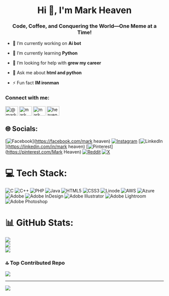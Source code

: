 <h1 align="center">Hi 👋, I'm Mark Heaven</h1>
<h3 align="center">Code, Coffee, and Conquering the World—One Meme at a Time!</h3>

- 🔭 I’m currently working on **Ai bot**

- 🌱 I’m currently learning **Python**

- 🤝 I’m looking for help with **grew my career**

- 💬 Ask me about **html and python**

- ⚡ Fun fact **IM ironman**

<h3 align="left">Connect with me:</h3>
<p align="left">
<a href="https://twitter.com/@markheaven18" target="blank"><img align="center" src="https://raw.githubusercontent.com/rahuldkjain/github-profile-readme-generator/master/src/images/icons/Social/twitter.svg" alt="@markheaven18" height="30" width="40" /></a>
<a href="https://linkedin.com/in/mark heaven" target="blank"><img align="center" src="https://raw.githubusercontent.com/rahuldkjain/github-profile-readme-generator/master/src/images/icons/Social/linked-in-alt.svg" alt="mark heaven" height="30" width="40" /></a>
<a href="https://fb.com/mark heeven" target="blank"><img align="center" src="https://raw.githubusercontent.com/rahuldkjain/github-profile-readme-generator/master/src/images/icons/Social/facebook.svg" alt="mark heeven" height="30" width="40" /></a>
<a href="https://instagram.com/heaven.1742" target="blank"><img align="center" src="https://raw.githubusercontent.com/rahuldkjain/github-profile-readme-generator/master/src/images/icons/Social/instagram.svg" alt="heaven.1742" height="30" width="40" /></a>
</p>


## 🌐 Socials:
[![Facebook](https://img.shields.io/badge/Facebook-%231877F2.svg?logo=Facebook&logoColor=white)](https://facebook.com/mark heaven) [![Instagram](https://img.shields.io/badge/Instagram-%23E4405F.svg?logo=Instagram&logoColor=white)](https://instagram.com/heaven.1742) [![LinkedIn](https://img.shields.io/badge/LinkedIn-%230077B5.svg?logo=linkedin&logoColor=white)](https://linkedin.com/in/mark heaven) [![Pinterest](https://img.shields.io/badge/Pinterest-%23E60023.svg?logo=Pinterest&logoColor=white)](https://pinterest.com/Mark Heaven) [![Reddit](https://img.shields.io/badge/Reddit-%23FF4500.svg?logo=Reddit&logoColor=white)](https://reddit.com/user/u/Purple_Bench8493) [![X](https://img.shields.io/badge/X-black.svg?logo=X&logoColor=white)](https://x.com/@markheaven18) 

# 💻 Tech Stack:
![C](https://img.shields.io/badge/c-%2300599C.svg?style=for-the-badge&logo=c&logoColor=white) ![C++](https://img.shields.io/badge/c++-%2300599C.svg?style=for-the-badge&logo=c%2B%2B&logoColor=white) ![PHP](https://img.shields.io/badge/php-%23777BB4.svg?style=for-the-badge&logo=php&logoColor=white) ![Java](https://img.shields.io/badge/java-%23ED8B00.svg?style=for-the-badge&logo=openjdk&logoColor=white) ![HTML5](https://img.shields.io/badge/html5-%23E34F26.svg?style=for-the-badge&logo=html5&logoColor=white) ![CSS3](https://img.shields.io/badge/css3-%231572B6.svg?style=for-the-badge&logo=css3&logoColor=white) ![Linode](https://img.shields.io/badge/linode-00A95C?style=for-the-badge&logo=linode&logoColor=white) ![AWS](https://img.shields.io/badge/AWS-%23FF9900.svg?style=for-the-badge&logo=amazon-aws&logoColor=white) ![Azure](https://img.shields.io/badge/azure-%230072C6.svg?style=for-the-badge&logo=microsoftazure&logoColor=white) ![Adobe](https://img.shields.io/badge/adobe-%23FF0000.svg?style=for-the-badge&logo=adobe&logoColor=white) ![Adobe InDesign](https://img.shields.io/badge/Adobe%20InDesign-49021F?style=for-the-badge&logo=adobeindesign&logoColor=FF3366) ![Adobe Illustrator](https://img.shields.io/badge/adobe%20illustrator-%23FF9A00.svg?style=for-the-badge&logo=adobe%20illustrator&logoColor=white) ![Adobe Lightroom](https://img.shields.io/badge/Adobe%20Lightroom-31A8FF.svg?style=for-the-badge&logo=Adobe%20Lightroom&logoColor=white) ![Adobe Photoshop](https://img.shields.io/badge/adobe%20photoshop-%2331A8FF.svg?style=for-the-badge&logo=adobe%20photoshop&logoColor=white)
# 📊 GitHub Stats:
![](https://github-readme-stats.vercel.app/api?username=heaveyyy&theme=dark&hide_border=false&include_all_commits=true&count_private=true)<br/>
![](https://github-readme-streak-stats.herokuapp.com/?user=heaveyyy&theme=dark&hide_border=false)<br/>
![](https://github-readme-stats.vercel.app/api/top-langs/?username=heaveyyy&theme=dark&hide_border=false&include_all_commits=true&count_private=true&layout=compact)

### 🔝 Top Contributed Repo
![](https://github-contributor-stats.vercel.app/api?username=heaveyyy&limit=5&theme=dark&combine_all_yearly_contributions=true)

---
[![](https://visitcount.itsvg.in/api?id=heaveyyy&icon=0&color=0)](https://visitcount.itsvg.in)

<!-- Proudly created with GPRM ( https://gprm.itsvg.in ) -->
